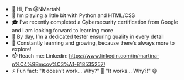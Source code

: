 - 👋 Hi, I’m @NMartaN
- 👀 I’m playing a little bit with Python and HTML/CSS
- 🎓 I’ve recently completed a Cybersecurity certification from Google and I am looking forward to learning more
- 🧪 By day, I’m a dedicated tester ensuring quality in every detail
- 🌱 Constantly learning and growing, because there’s always more to explore!
- 📫 Reach me: Linkedin: https://www.linkedin.com/in/martina-n%C4%9Bmcov%C3%A1-818535257/
- ⚡ Fun fact: "It doesn’t work... Why?" 🤔 "It works... Why?!" 😅
